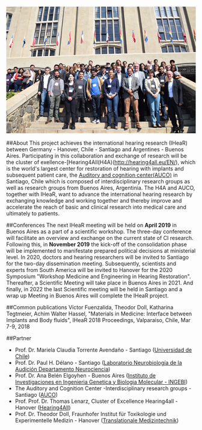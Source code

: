

![meetingphoto](ihearmeeting.png)


##About
This project achieves the international hearing research (IHeaR) between Germany - Hanover, Chile - Santiago and Argentines - Buenos Aires. Participating in this collaboration and exchange of research will be the cluster of exellence-[Hearing4All(H4A)(http://hearing4all.eu/EN/), which is the world's largest center for restoration of hearing with implants and subsequent patient care, the [Auditory and cognition center(AUCO)](http://www.auco.cl/) in Santiago, Chile which is composed of interdisciplinary research groups as well as research groups from Buenos Aires, Argentinia. The H4A and AUCO, together with IHeaR, want to advance the international hearing research by exchanging knowledge and working together and thereby improve and accelerate the reach of basic and clinical research into medical care and ultimately to patients. 


##Conferences
The next IHeaR meeting will be held on **April 2019** in Buenos Aires as a part of a scientific workshop. The three-day conference will facilitate an overview and exchange on the current state of CI research. Following this, in **November 2019** the kick-off of the consolidation phase will be implemented to manifestate prepared political decisions at ministerial level. In 2020, doctors and hearing researchers will be invited to Santiago for the two-day dissemination meeting. Subsequently, scientists and experts from South America will be invited to Hanover for the 2020 Symposium "Workshop Medicine and Engineering in Hearing Restoration". Thereafter,  a Scientific Meeting will take place in Buenos Aires in 2021. And finally, in 2022 the last Scientific meeting will be held in Santiago and a wrap up Meeting in Buenos Aires will complete the IHeaR project.


##Common publications
Víctor Fuenzalida, Theodor Doll, Katharina Tegtmeier, Achim Walter Hassel, "Materials in Medicine: Interface between Implants and Body fluids", IHeaR 2018 Proceedings, Valparaiso, Chile, Mar 7-9, 2018


##Partner
* Prof. Dr. Mariela Claudia Torrente Avendaño - Santiago ([Universidad de Chile](http://www.uchile.cl/))
* Prof. Dr. Paul H. Délano - Santiago ([Laboratorio Neurobiología de la Audición Departamento Neurociencia](http://www.audicion.cl/))
* Prof. Dr. Ana Belén Elgoyhen - Buenos Aires ([Instituto de Investigaciones en Ingenieria Genetica y Biologia Molecular - INGEBI](http://ingebi-conicet.gov.ar/es_fisiologia-y-genetica-de-la-audicion/))
* The Auditory and Cognition Center -Interdisciplinary research groups - Santiago ([AUCO](http://www.auco.cl/))
* Prof. Prof. Dr. Thomas Lenarz, Cluster of Excellence Hearing4all - Hanover ([Hearing4All](http://hearing4all.eu/EN/))
* Prof. Dr. Theodor Doll, Fraunhofer Institut für Toxikologie und Experimentelle Medizin - Hanover ([Translationale Medizintechnik](https://www.item.fraunhofer.de/de/angebot/medizintechnik.html/))
















